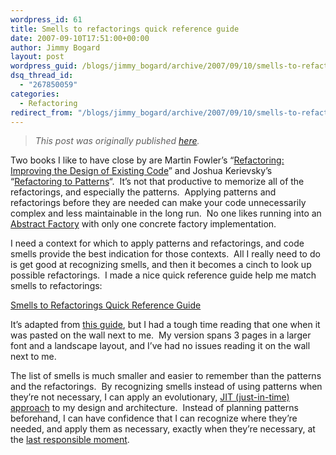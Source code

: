```yaml
---
wordpress_id: 61
title: Smells to refactorings quick reference guide
date: 2007-09-10T17:51:00+00:00
author: Jimmy Bogard
layout: post
wordpress_guid: /blogs/jimmy_bogard/archive/2007/09/10/smells-to-refactorings-quick-reference-guide.aspx
dsq_thread_id:
  - "267850059"
categories:
  - Refactoring
redirect_from: "/blogs/jimmy_bogard/archive/2007/09/10/smells-to-refactorings-quick-reference-guide.aspx/"
---
```

> _This post was originally published [here](http://grabbagoft.blogspot.com/2007/09/smells-to-refactorings-quick-reference.html)._

Two&nbsp;books I like to have close by are Martin Fowler&#8217;s &#8220;[Refactoring: Improving the Design of Existing Code](http://www.amazon.com/Refactoring-Improving-Design-Existing-Code/dp/0201485672)&#8221; and Joshua Kerievsky&#8217;s &#8220;[Refactoring to Patterns](http://www.amazon.com/Refactoring-Patterns-Addison-Wesley-Signature-Kerievsky/dp/0321213351)&#8220;.&nbsp; It&#8217;s not that productive to memorize all of the refactorings, and especially the patterns.&nbsp; Applying patterns and refactorings before they are needed can make your code unnecessarily complex and less&nbsp;maintainable in the long run.&nbsp; No one likes running into an [Abstract Factory](http://www.dofactory.com/Patterns/PatternAbstract.aspx)&nbsp;with only one concrete factory implementation.&nbsp;

I need a context for which to apply patterns and refactorings, and code smells provide the best indication for those contexts.&nbsp; All I really need to do is get good at recognizing smells, and then it becomes a cinch to look up possible refactorings.&nbsp;&nbsp;I made&nbsp;a nice quick reference guide&nbsp;help me match smells&nbsp;to refactorings:

[Smells to Refactorings Quick Reference Guide](http://s3.amazonaws.com/grabbagoftimg/Smells%20to%20Refactorings.pdf)

It&#8217;s adapted from [this guide](http://industriallogic.com/papers/smellstorefactorings.pdf), but I had a tough time reading that one when it was pasted on the wall next to me.&nbsp; My version spans 3 pages in a larger font&nbsp;and&nbsp;a landscape layout, and I&#8217;ve had no issues reading it on the wall next to me.

The list of smells is much smaller and easier to remember than the patterns and the refactorings.&nbsp; By recognizing smells instead of using patterns when they&#8217;re not necessary, I can apply an evolutionary, [JIT (just-in-time) approach](http://www.agilemodeling.com/essays/amdd.htm) to my design and architecture.&nbsp; Instead of planning patterns beforehand, I can have confidence that I can recognize where they&#8217;re needed, and apply them as necessary, exactly when they&#8217;re necessary, at the [last responsible moment](http://codebetter.com/blogs/jeremy.miller/archive/2006/01/18/136648.aspx).